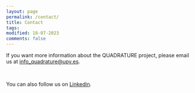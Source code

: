 ```yaml
---
layout: page
permalink: /contact/
title: Contact
tags: 
modified: 18-07-2023
comments: false
---
```

<!---
email: <a href="mailto:soumyabrata.dev@adaptcentre.ie">soumyabrata.dev@adaptcentre.ie</a>  
phone: + 353 1896 1797   
address: ADAPT Centre, Room G31, O'Reilly Building, Dublin 2 (see <a href="https://www.google.ie/maps/place/53°20'36.7%22N+6°15'03.4%22W/@53.3435311,-6.2531254,17z/am=t/data=!3m1!4b1!4m5!3m4!1s0x0:0x0!8m2!3d53.3435311!4d-6.2509314?hl=en">Google Maps</a>)  
Trinity College Dublin, Ireland  
affiliation: IEEE (S'09-M'17)  
-->

If you want more information about the QUADRATURE project, please email us at info_quadrature@upv.es.

<br/>

You can also follow us on [Linkedin](https://www.linkedin.com/company/quadrature-eu/). 


<!---
Communication Research I  
S2.1 B4-03/04  
50 Nanyang Avenue  
Electrical and Electronic Engineering  
Nanyang Technological University  
Singapore-639798  

email: soumyabr001[at]e[dot]ntu[dot]edu[dot]sg  

phone: +65 6790 6527 
 
| office hours     |<del>Monday, 4pm to 5pm, at Exchange-4 room, 7th floor, Teaching building 4</del> Online till this pandemic is over! 
| curriculum vitae | [<a href="https://soumyabrata.github.io/files/CV.pdf">pdf</a>]        |
| academic job     | I am no longer in the academic job market. <a href="https://soumyabrata.github.io/application/">*This page*</a>, however, provides details on several aspects of my application. You may find it useful.                                                                             |
| affiliation      | <img src="{{ site.baseurl }}/images/adapt-logo.png" width="140">      |
-->
